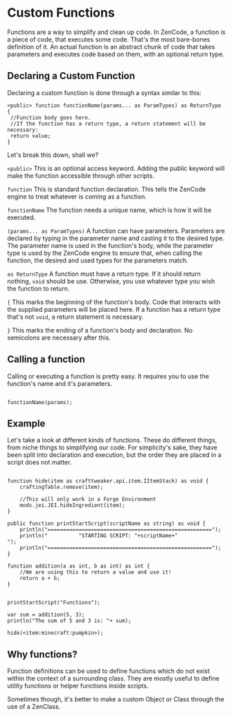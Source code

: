 # Custom Functions

Functions are a way to simplify and clean up code. In ZenCode, a function is a piece of code, that executes some code.
That's the most bare-bones definition of it. An actual function is an abstract chunk of code that takes parameters and executes code based on them, with an optional return type. 

## Declaring a Custom Function 

Declaring a custom function is done through a syntax similar to this: 

```zenscript
<public> function functionName(params... as ParamTypes) as ReturnType {
 //Function body goes here.
 //If the function has a return type, a return statement will be necessary:
 return value;
}
```

Let's break this down, shall we?

`<public>` This is an optional access keyword. Adding the public keyword will make the function accessible through other scripts. 

`function` This is standard function declaration. This tells the ZenCode engine to treat whatever is coming as a function.

`functionName` The function needs a unique name, which is how it will be executed. 

`(params... as ParamTypes)` A function can have parameters. Parameters are declared by typing in the parameter name and casting it to the desired type. The parameter name is used in the function's body, while the parameter type is used by the ZenCode engine to ensure that, when calling the function, the desired and used types for the parameters match.

`as ReturnType` A function must have a return type. If it should return nothing, `void` should be use. Otherwise, you use whatever type you wish the function to return.

`{` This marks the beginning of the function's body. Code that interacts with the supplied parameters will be placed here. If a function has a return type that's not `void`, a return statement is necessary.

`}` This marks the ending of a function's body and declaration. No semicolons are necessary after this.

## Calling a function

Calling or executing a function is pretty easy. It requires you to use the function's name and it's parameters.

```zenscript

functionName(params);

```

## Example

Let's take a look at different kinds of functions. These do different things, from niche things to simplifying our code.
For simplicity's sake, they have been split into declaration and execution, but the order they are placed in a script does not matter.



```zenscript

function hide(item as crafttweaker.api.item.IItemStack) as void {
    craftingTable.remove(item);
    
    //This will only work in a Forge Environment
    mods.jei.JEI.hideIngredient(item);
}

public function printStartScript(scriptName as string) as void {
    println("=====================================================");
    println("          "STARTING SCRIPT: "+scriptName+"                  ");
    println("=====================================================");
}

function addition(a as int, b as int) as int {
    //We are using this to return a value and use it!
    return a + b;
}


printStartScript("Functions");

var sum = addition(5, 3);
println("The sum of 5 and 3 is: "+ sum);

hide(<item:minecraft:pumpkin>);

```

## Why functions?

Function definitions can be used to define functions which do not exist within the context of a surrounding class. They are mostly useful to define utility functions or helper functions inside scripts.

Sometimes though, it's better to make a custom Object or Class through the use of a ZenClass.
